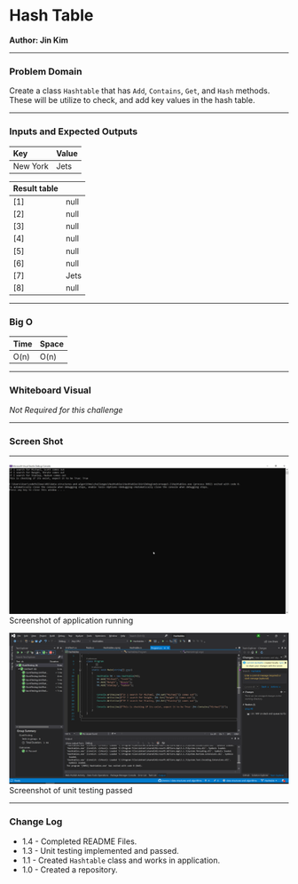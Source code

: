 # **Hash Table**

**Author: Jin Kim**

---

### Problem Domain

Create a class `Hashtable` that has `Add`, `Contains`, `Get`, and `Hash` methods. These will be utilize to check, and add key values in the hash table.

---

### Inputs and Expected Outputs

| Key | Value |
| :----------- |:--------- |
| New York | Jets | 

| Result table|          |
|:---------  |:--------- |
| [1]         | null    |
| [2]         | null    |
| [3]         | null    |
| [4]         | null    |
| [5]         | null    |
| [6]         | null    |
| [7]         | Jets    |
| [8]         | null    |

---

### Big O


| Time | Space |
| :----------- | :----------- |
| O(n) | O(n) |


---


### Whiteboard Visual
*Not Required for this challenge*


---

### Screen Shot
---
![Application Demo](../../assets/HashTable/Application.png)
Screenshot of application running

![Unit Testing](../../assets/HashTable/unittest.png)
Screenshot of unit testing passed

---
### Change Log
- 1.4 - Completed README Files.  
- 1.3 - Unit testing implemented and passed.
- 1.1 - Created `Hashtable` class and works in application.
- 1.0 - Created a repository.

